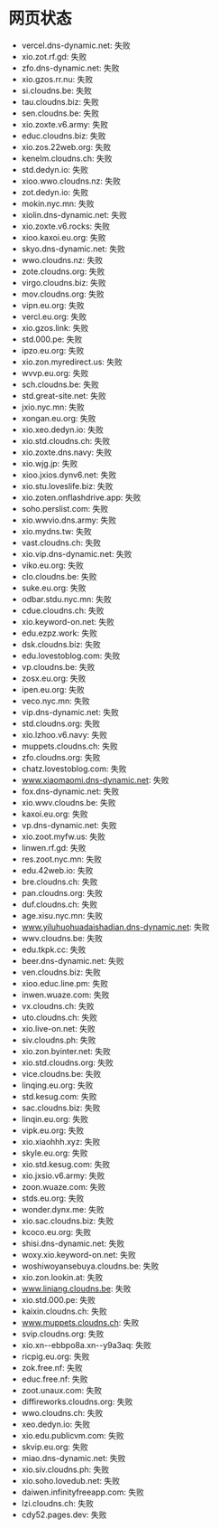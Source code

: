 # 网页状态
- vercel.dns-dynamic.net: 失败
- xio.zot.rf.gd: 失败
- zfo.dns-dynamic.net: 失败
- xio.gzos.rr.nu: 失败
- si.cloudns.be: 失败
- tau.cloudns.biz: 失败
- sen.cloudns.be: 失败
- xio.zoxte.v6.army: 失败
- educ.cloudns.biz: 失败
- xio.zos.22web.org: 失败
- kenelm.cloudns.ch: 失败
- std.dedyn.io: 失败
- xioo.wwo.cloudns.nz: 失败
- zot.dedyn.io: 失败
- mokin.nyc.mn: 失败
- xiolin.dns-dynamic.net: 失败
- xio.zoxte.v6.rocks: 失败
- xioo.kaxoi.eu.org: 失败
- skyo.dns-dynamic.net: 失败
- wwo.cloudns.nz: 失败
- zote.cloudns.org: 失败
- virgo.cloudns.biz: 失败
- mov.cloudns.org: 失败
- vipn.eu.org: 失败
- vercl.eu.org: 失败
- xio.gzos.link: 失败
- std.000.pe: 失败
- ipzo.eu.org: 失败
- xio.zon.myredirect.us: 失败
- wvvp.eu.org: 失败
- sch.cloudns.be: 失败
- std.great-site.net: 失败
- jxio.nyc.mn: 失败
- xongan.eu.org: 失败
- xio.xeo.dedyn.io: 失败
- xio.std.cloudns.ch: 失败
- xio.zoxte.dns.navy: 失败
- xio.wjg.jp: 失败
- xioo.jxios.dynv6.net: 失败
- xio.stu.loveslife.biz: 失败
- xio.zoten.onflashdrive.app: 失败
- soho.perslist.com: 失败
- xio.wwvio.dns.army: 失败
- xio.mydns.tw: 失败
- vast.cloudns.ch: 失败
- xio.vip.dns-dynamic.net: 失败
- viko.eu.org: 失败
- clo.cloudns.be: 失败
- suke.eu.org: 失败
- odbar.stdu.nyc.mn: 失败
- cdue.cloudns.ch: 失败
- xio.keyword-on.net: 失败
- edu.ezpz.work: 失败
- dsk.cloudns.biz: 失败
- edu.lovestoblog.com: 失败
- vp.cloudns.be: 失败
- zosx.eu.org: 失败
- ipen.eu.org: 失败
- veco.nyc.mn: 失败
- vip.dns-dynamic.net: 失败
- std.cloudns.org: 失败
- xio.lzhoo.v6.navy: 失败
- muppets.cloudns.ch: 失败
- zfo.cloudns.org: 失败
- chatz.lovestoblog.com: 失败
- www.xiaomaomi.dns-dynamic.net: 失败
- fox.dns-dynamic.net: 失败
- xio.wwv.cloudns.be: 失败
- kaxoi.eu.org: 失败
- vp.dns-dynamic.net: 失败
- xio.zoot.myfw.us: 失败
- linwen.rf.gd: 失败
- res.zoot.nyc.mn: 失败
- edu.42web.io: 失败
- bre.cloudns.ch: 失败
- pan.cloudns.org: 失败
- duf.cloudns.ch: 失败
- age.xisu.nyc.mn: 失败
- www.yiluhuohuadaishadian.dns-dynamic.net: 失败
- wwv.cloudns.be: 失败
- edu.tkpk.cc: 失败
- beer.dns-dynamic.net: 失败
- ven.cloudns.biz: 失败
- xioo.educ.line.pm: 失败
- inwen.wuaze.com: 失败
- vx.cloudns.ch: 失败
- uto.cloudns.ch: 失败
- xio.live-on.net: 失败
- siv.cloudns.ph: 失败
- xio.zon.byinter.net: 失败
- xio.std.cloudns.org: 失败
- vice.cloudns.be: 失败
- linqing.eu.org: 失败
- std.kesug.com: 失败
- sac.cloudns.biz: 失败
- linqin.eu.org: 失败
- vipk.eu.org: 失败
- xio.xiaohhh.xyz: 失败
- skyle.eu.org: 失败
- xio.std.kesug.com: 失败
- xio.jxsio.v6.army: 失败
- zoon.wuaze.com: 失败
- stds.eu.org: 失败
- wonder.dynx.me: 失败
- xio.sac.cloudns.biz: 失败
- kcoco.eu.org: 失败
- shisi.dns-dynamic.net: 失败
- woxy.xio.keyword-on.net: 失败
- woshiwoyansebuya.cloudns.be: 失败
- xio.zon.lookin.at: 失败
- www.liniang.cloudns.be: 失败
- xio.std.000.pe: 失败
- kaixin.cloudns.ch: 失败
- www.muppets.cloudns.ch: 失败
- svip.cloudns.org: 失败
- xio.xn--ebbpo8a.xn--y9a3aq: 失败
- ricpig.eu.org: 失败
- zok.free.nf: 失败
- educ.free.nf: 失败
- zoot.unaux.com: 失败
- diffireworks.cloudns.org: 失败
- wwo.cloudns.ch: 失败
- xeo.dedyn.io: 失败
- xio.edu.publicvm.com: 失败
- skvip.eu.org: 失败
- miao.dns-dynamic.net: 失败
- xio.siv.cloudns.ph: 失败
- xio.soho.lovedub.net: 失败
- daiwen.infinityfreeapp.com: 失败
- lzi.cloudns.ch: 失败
- cdy52.pages.dev: 失败
